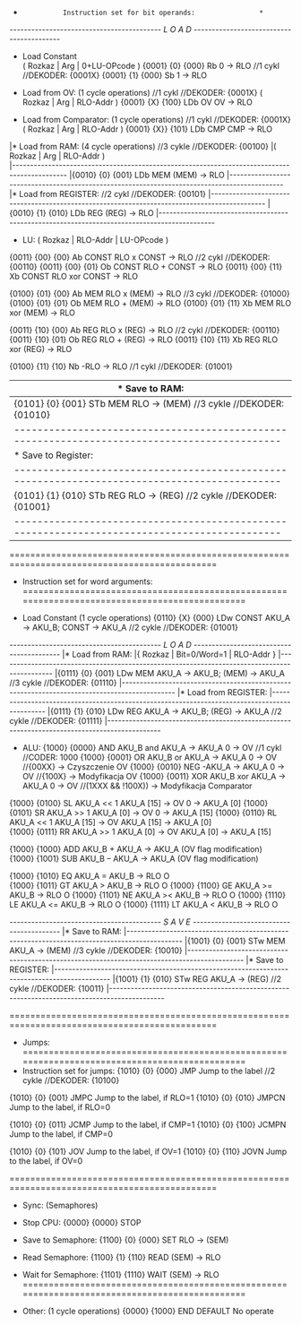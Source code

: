 * 				Instruction set for bit operands:			     *
*------------------------------------------ L O A D -----------------------------------------*

* Load Constant																	
( Rozkaz | Arg | 0+LU-OPcode )
 {0001} {0} {000}			Rb  		0 -> RLO	//1 cykl			//DEKODER: {0001X}
 {0001} {1} {000}			Sb  		1 -> RLO

* Load from OV: (1 cycle operations)				//1 cykl			//DEKODER: {0001X}
( Rozkaz | Arg | RLO-Addr )
 {0001} {X} {100}			LDb OV 		OV  -> RLO 

* Load from Comparator: (1 cycle operations)		//1 cykl			//DEKODER: {0001X}
( Rozkaz | Arg | RLO-Addr )
 {0001} {X}} {101}			LDb CMP 	CMP -> RLO 

|* Load from RAM: (4 cycle operations)				//3 cykle			//DEKODER: {00100}
|( Rozkaz | Arg | RLO-Addr )						
|---------------------------------------------------------------------------------------------
|{0010} {0} {001} 			LDb MEM		(MEM) -> RLO
|---------------------------------------------------------------------------------------------
|* Load from REGISTER:								//2 cykl			//DEKODER: {00101}
|---------------------------------------------------------------------------------------------
|{0010} {1} {010}			LDb REG 	(REG) -> RLO 
|---------------------------------------------------------------------------------------------												

* LU:
 ( Rozkaz | RLO-Addr | LU-OPcode )

 {0011} {00} {00}			Ab CONST	RLO  x  CONST -> RLO	//2 cykl //DEKODER: {00110}
 {0011} {00} {01}			Ob CONST	RLO  +  CONST -> RLO 
 {0011} {00} {11}			Xb CONST	RLO xor CONST -> RLO

 {0100} {01} {00}			Ab MEM	 	RLO  x  (MEM) -> RLO	//3 cykl //DEKODER: {01000}
 {0100} {01} {01}			Ob MEM		RLO  +  (MEM) -> RLO
 {0100} {01} {11}			Xb MEM		RLO xor (MEM) -> RLO

 {0011} {10} {00}			Ab REG	 	RLO  x  (REG) -> RLO 	//2 cykl //DEKODER: {00110}
 {0011} {10} {01}			Ob REG		RLO  +  (REG) -> RLO 
 {0011} {10} {11}			Xb REG		RLO xor (REG) -> RLO
 
 {0100} {11} {10}			Nb 	       -RLO -> RLO				//1 cykl //DEKODER: {01001}

|* Save to RAM:
|---------------------------------------------------------------------------------------------
|{0101} {0} {001}			STb MEM	 	RLO -> (MEM)		    //3 cykle //DEKODER: {01010}
|---------------------------------------------------------------------------------------------
|* Save to Register:
|---------------------------------------------------------------------------------------------
|{0101} {1} {010}			STb REG	 	RLO -> (REG)			//2 cykle //DEKODER: {01001}
|---------------------------------------------------------------------------------------------



==============================================================================================				
* Instruction set for word arguments:	
==============================================================================================	

* Load Constant (1 cycle operations)
 {0110} {X} {000}			LDw CONST	AKU_A -> AKU_B; CONST -> AKU_A		//2 cykle //DEKODER: {01001}

*------------------------------------------ L O A D -----------------------------------------*
|* Load from RAM:
|{ Rozkaz | Bit=0/Word=1 | RLO-Addr }
|---------------------------------------------------------------------------------------------
|{0111} {0} {001}			LDw MEM		AKU_A -> AKU_B; (MEM) -> AKU_A		//3 cykle //DEKODER: {01110}
|---------------------------------------------------------------------------------------------
|* Load from REGISTER:
|---------------------------------------------------------------------------------------------
|{0111} {1} {010}			LDw REG		AKU_A -> AKU_B; (REG) -> AKU_A		//2 cykle //DEKODER: {01111}
|---------------------------------------------------------------------------------------------

* ALU:
 {1000} {0000}				AND  		AKU_B and AKU_A -> AKU_A 		0 -> OV		//1 cykl      		//CODER: 1000
 {1000} {0001}				OR  		AKU_B or AKU_A -> AKU_A 		0 -> OV 	//{00XX}  		   -> Czyszczenie OV
 {1000} {0010}				NEG  	  	-AKU_A -> AKU_A 				0 -> OV 	//{100X}  		   -> Modyfikacja OV
 {1000} {0011}				XOR  		AKU_B xor AKU_A -> AKU_A 		0 -> OV		//(1XXX && !100X)) -> Modyfikacja Comparator 
 
 {1000} {0100}				SL  		AKU_A << 1 AKU_A [15] -> OV 0 -> AKU_A [0]
 {1000} {0101}				SR  		AKU_A >> 1 AKU_A [0] -> OV 0 -> AKU_A [15] 
 {1000} {0110}				RL  		AKU_A << 1 AKU_A [15] -> OV AKU_A [15] -> AKU_A [0]  
 {1000} {0111}				RR  		AKU_A >> 1 AKU_A [0] -> OV AKU_A [0] -> AKU_A [15]
 
 {1000} {1000}				ADD  		AKU_B + AKU_A -> AKU_A 	(OV flag modification)	
 {1000} {1001}				SUB  		AKU_B – AKU_A -> AKU_A 	(OV flag modification)
 
 {1000} {1010}				EQ  		AKU_A = AKU_B -> RLO O 							
 {1000} {1011}				GT  		AKU_A > AKU_B -> RLO O 
 {1000} {1100}				GE  		AKU_A >= AKU_B -> RLO O 
 {1000} {1101}				NE 	 		AKU_A >< AKU_B -> RLO O 
 {1000} {1110}				LE  		AKU_A <= AKU_B -> RLO O 
 {1000} {1111}				LT  		AKU_A < AKU_B -> RLO O 

*------------------------------------------ S A V E -----------------------------------------*
|* Save to RAM:
|---------------------------------------------------------------------------------------------
|{1001} {0} {001}			STw MEM		AKU_A -> (MEM)		//3 cykle //DEKODER: {10010}
|---------------------------------------------------------------------------------------------
|* Save to REGISTER:
|---------------------------------------------------------------------------------------------
|{1001} {1} {010}			STw REG		AKU_A -> (REG)		//2 cykle //DEKODER: {10011}
|---------------------------------------------------------------------------------------------

==============================================================================================				
* Jumps:	
==============================================================================================
* Instruction set for jumps:
 {1010} {0} {000}			JMP 		Jump to the label	//2 cykle //DEKODER: {10100}

 {1010} {0} {001}			JMPC 		Jump to the label, if RLO=1
 {1010} {0} {010}			JMPCN 		Jump to the label, if RLO=0

 {1010} {0} {011}			JCMP 		Jump to the label, if CMP=1
 {1010} {0} {100}			JCMPN 		Jump to the label, if CMP=0

 {1010} {0} {101}			JOV 		Jump to the label, if OV=1
 {1010} {0} {110}			JOVN		Jump to the label, if OV=0

==============================================================================================				
* Sync:	(Semaphores)

* Stop CPU:
 {0000} {0000}					STOP

* Save to Semaphore:
 {1100} {0} {000}				SET		 RLO -> (SEM)

* Read Semaphore:
 {1100} {1} {110}				READ	(SEM) -> RLO  

* Wait for Semaphore:
 {1101} {1110}					WAIT	(SEM) -> RLO
==============================================================================================			
* Other: (1 cycle operations)
 {0000} {1000} 					END
 DEFAULT						No operate
